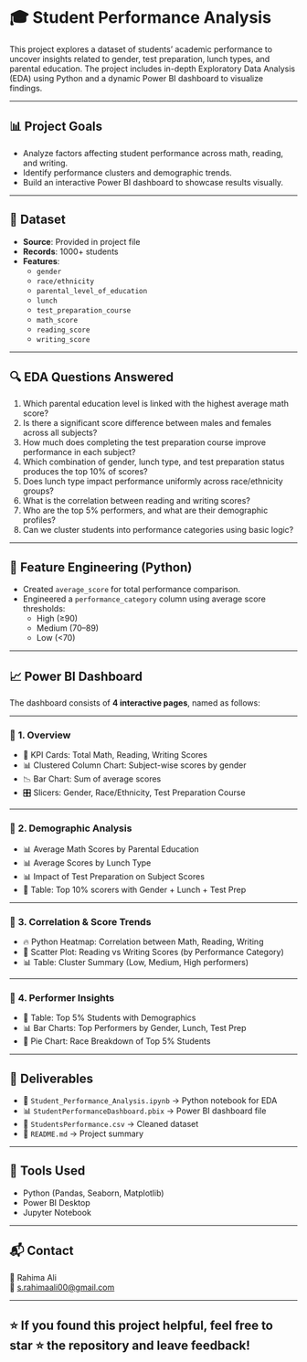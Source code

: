 # 🎓 Student Performance Analysis

This project explores a dataset of students’ academic performance to uncover insights related to gender, test preparation, lunch types, and parental education. The project includes in-depth Exploratory Data Analysis (EDA) using Python and a dynamic Power BI dashboard to visualize findings.

---

## 📊 Project Goals

- Analyze factors affecting student performance across math, reading, and writing.
- Identify performance clusters and demographic trends.
- Build an interactive Power BI dashboard to showcase results visually.

---

## 📁 Dataset

- **Source**: Provided in project file
- **Records**: 1000+ students
- **Features**:
  - `gender`
  - `race/ethnicity`
  - `parental_level_of_education`
  - `lunch`
  - `test_preparation_course`
  - `math_score`
  - `reading_score`
  - `writing_score`

---

## 🔍 EDA Questions Answered

1. Which parental education level is linked with the highest average math score?
2. Is there a significant score difference between males and females across all subjects?
3. How much does completing the test preparation course improve performance in each subject?
4. Which combination of gender, lunch type, and test preparation status produces the top 10% of scores?
5. Does lunch type impact performance uniformly across race/ethnicity groups?
6. What is the correlation between reading and writing scores?
7. Who are the top 5% performers, and what are their demographic profiles?
8. Can we cluster students into performance categories using basic logic?

---

## 🧠 Feature Engineering (Python)

- Created `average_score` for total performance comparison.
- Engineered a `performance_category` column using average score thresholds:
  - High (≥90)
  - Medium (70–89)
  - Low (<70)

---

## 📈 Power BI Dashboard

The dashboard consists of **4 interactive pages**, named as follows:

---

### 📄 **1. Overview**

- 📌 KPI Cards: Total Math, Reading, Writing Scores
- 📊 Clustered Column Chart: Subject-wise scores by gender
- 📉 Bar Chart: Sum of average scores
- 🎛 Slicers: Gender, Race/Ethnicity, Test Preparation Course

---

### 📄 **2. Demographic Analysis**

- 📊 Average Math Scores by Parental Education
- 📊 Average Scores by Lunch Type
- 📊 Impact of Test Preparation on Subject Scores
- 🧾 Table: Top 10% scorers with Gender + Lunch + Test Prep

---

### 📄 **3. Correlation & Score Trends**

- 🔥 Python Heatmap: Correlation between Math, Reading, Writing
- 🧩 Scatter Plot: Reading vs Writing Scores (by Performance Category)
- 📊 Table: Cluster Summary (Low, Medium, High performers)

---

### 📄 **4. Performer Insights**

- 🧾 Table: Top 5% Students with Demographics
- 📊 Bar Charts: Top Performers by Gender, Lunch, Test Prep
- 🥧 Pie Chart: Race Breakdown of Top 5% Students

---

## 📂 Deliverables

- 📓 `Student_Performance_Analysis.ipynb` → Python notebook for EDA
- 📊 `StudentPerformanceDashboard.pbix` → Power BI dashboard file
- 📄 `StudentsPerformance.csv` → Cleaned dataset
- 📝 `README.md` → Project summary

---

## 🚀 Tools Used

- Python (Pandas, Seaborn, Matplotlib)
- Power BI Desktop
- Jupyter Notebook

---

## 📬 Contact

📧 Rahima Ali  
📨 s.rahimaali00@gmail.com

---

## ⭐ If you found this project helpful, feel free to star ⭐ the repository and leave feedback!

